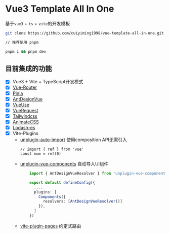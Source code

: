 # Vue3 Template All In One

 基于`vue3` + `ts` + `vite`的开发模板

``` bash
git clone https://github.com/cuiyiming1998/vue-template-all-in-one.git

// 推荐使用 pnpm

pnpm i && pnpm dev
```

## 目前集成的功能
- [x] Vue3 + Vite + TypeScript开发模式
- [x] [Vue-Router](https://router.vuejs.org/zh/introduction.html)
- [x] [Pinia](https://pinia.web3doc.top/getting-started.html)
- [x] [AntDesignVue](https://www.antdv.com/docs/vue/introduce-cn)
- [x] [VueUse](https://vueuse.org/)
- [x] [VueRequest](https://github.com/AttoJS/vue-request)
- [x] [Tailwindcss](https://www.tailwindcss.cn/docs)
- [x] [AnimateCSS](https://animate.style/#documentation)
- [x] [Lodash-es](https://www.lodashjs.com/)
- [x] Vite-Plugins
  - [unplugin-auto-import](https://github.com/antfu/unplugin-auto-import)
      使用composition API无需引入
      ``` vue
      // import { ref } from 'vue'
      const num = ref(0)
      ```
  - [unplugin-vue-components](https://github.com/antfu/unplugin-vue-components)
    自动导入UI组件
    ```typescript
        import { AntDesignVueResolver } from 'unplugin-vue-components/resolvers'

        export default defineConfig({
          ...,
          plugins: [
            Components({
              resolvers: [AntDesignVueResolver()]
            }),
          ]
        })
    ```
  - [vite-plugin-pages](https://github.com/hannoeru/vite-plugin-pages)
    约定式路由